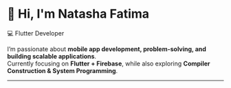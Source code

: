 # 👋 Hi, I'm Natasha Fatima  

💻 Flutter Developer 

I’m passionate about **mobile app development, problem-solving, and building scalable applications**.  
Currently focusing on **Flutter + Firebase**, while also exploring **Compiler Construction & System Programming**.  

---
<!--
**natashafatii/natashafatii** is a ✨ _special_ ✨ repository because its `README.md` (this file) appears on your GitHub profile.

Here are some ideas to get you started:

- 🔭 I’m currently working on ...
- 🌱 I’m currently learning ...
- 👯 I’m looking to collaborate on ...
- 🤔 I’m looking for help with ...
- 💬 Ask me about ...
- 📫 How to reach me: ...
- 😄 Pronouns: ...
- ⚡ Fun fact: ...
-->
